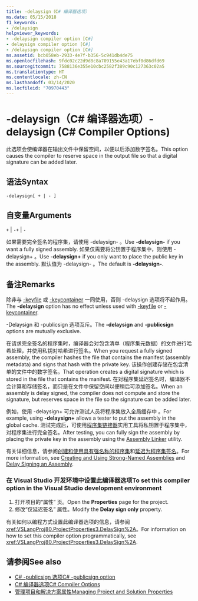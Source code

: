 ```yaml
---
title: -delaysign（C# 编译器选项）
ms.date: 05/15/2018
f1_keywords:
- /delaysign
helpviewer_keywords:
- -delaysign compiler option [C#]
- delaysign compiler option [C#]
- /delaysign compiler option [C#]
ms.assetid: bcb058eb-2933-4e7f-b356-5c941db4de75
ms.openlocfilehash: 9fdc02c22d9d8c8a709155e43a17ebf0d86dfd69
ms.sourcegitcommit: 7588136e355e10cbc2582f389c90c127363c02a5
ms.translationtype: HT
ms.contentlocale: zh-CN
ms.lasthandoff: 03/14/2020
ms.locfileid: "70970443"
---
```

# <a name="-delaysign-c-compiler-options"></a><span data-ttu-id="d7cff-102">-delaysign（C# 编译器选项）</span><span class="sxs-lookup"><span data-stu-id="d7cff-102">-delaysign (C# Compiler Options)</span></span>

<span data-ttu-id="d7cff-103">此选项会使编译器在输出文件中保留空间，以便以后添加数字签名。</span><span class="sxs-lookup"><span data-stu-id="d7cff-103">This option causes the compiler to reserve space in the output file so that a digital signature can be added later.</span></span>

## <a name="syntax"></a><span data-ttu-id="d7cff-104">语法</span><span class="sxs-lookup"><span data-stu-id="d7cff-104">Syntax</span></span>

```console
-delaysign[ + | - ]
```

## <a name="arguments"></a><span data-ttu-id="d7cff-105">自变量</span><span class="sxs-lookup"><span data-stu-id="d7cff-105">Arguments</span></span>

<span data-ttu-id="d7cff-106">`+` &#124; `-`</span><span class="sxs-lookup"><span data-stu-id="d7cff-106">`+` &#124; `-`</span></span>

<span data-ttu-id="d7cff-107">如果需要完全签名的程序集，请使用 -delaysign-  。</span><span class="sxs-lookup"><span data-stu-id="d7cff-107">Use **-delaysign-** if you want a fully signed assembly.</span></span> <span data-ttu-id="d7cff-108">如果仅需要将公钥置于程序集中，则使用 -delaysign+  。</span><span class="sxs-lookup"><span data-stu-id="d7cff-108">Use **-delaysign+** if you only want to place the public key in the assembly.</span></span> <span data-ttu-id="d7cff-109">默认值为 -delaysign-  。</span><span class="sxs-lookup"><span data-stu-id="d7cff-109">The default is **-delaysign-**.</span></span>

## <a name="remarks"></a><span data-ttu-id="d7cff-110">备注</span><span class="sxs-lookup"><span data-stu-id="d7cff-110">Remarks</span></span>

<span data-ttu-id="d7cff-111">除非与 [-keyfile](./keyfile-compiler-option.md) 或 [-keycontainer](./keycontainer-compiler-option.md) 一同使用，否则 -delaysign 选项将不起作用。</span><span class="sxs-lookup"><span data-stu-id="d7cff-111">The **-delaysign** option has no effect unless used with [-keyfile](./keyfile-compiler-option.md) or [-keycontainer](./keycontainer-compiler-option.md).</span></span>

<span data-ttu-id="d7cff-112"> -Delaysign 和 -publicsign  选项互斥。</span><span class="sxs-lookup"><span data-stu-id="d7cff-112">The **-delaysign** and **-publicsign** options are mutually exclusive.</span></span>

<span data-ttu-id="d7cff-113">在请求完全签名的程序集时，编译器会对包含清单（程序集元数据）的文件进行哈希处理，并使用私钥对哈希进行签名。</span><span class="sxs-lookup"><span data-stu-id="d7cff-113">When you request a fully signed assembly, the compiler hashes the file that contains the manifest (assembly metadata) and signs that hash with the private key.</span></span> <span data-ttu-id="d7cff-114">该操作创建存储在包含清单的文件中的数字签名。</span><span class="sxs-lookup"><span data-stu-id="d7cff-114">That operation creates a digital signature which is stored in the file that contains the manifest.</span></span> <span data-ttu-id="d7cff-115">在对程序集延迟签名时，编译器不会计算和存储签名，而只是在文件中保留空间以便稍后可添加签名。</span><span class="sxs-lookup"><span data-stu-id="d7cff-115">When an assembly is delay signed, the compiler does not compute and store the signature, but reserves space in the file so the signature can be added later.</span></span>

<span data-ttu-id="d7cff-116">例如，使用 -delaysign+ 可允许测试人员将程序集放入全局缓存中  。</span><span class="sxs-lookup"><span data-stu-id="d7cff-116">For example, using **-delaysign+** allows a tester to put the assembly in the global cache.</span></span> <span data-ttu-id="d7cff-117">测试完成后，可使用[程序集链接器](../../../framework/tools/al-exe-assembly-linker.md)实用工具将私钥置于程序集中，对程序集进行完全签名。</span><span class="sxs-lookup"><span data-stu-id="d7cff-117">After testing, you can fully sign the assembly by placing the private key in the assembly using the [Assembly Linker](../../../framework/tools/al-exe-assembly-linker.md) utility.</span></span>

<span data-ttu-id="d7cff-118">有关详细信息，请参阅[创建和使用具有强名称的程序集](../../../standard/assembly/create-use-strong-named.md)和[延迟为程序集签名](../../../standard/assembly/delay-sign.md)。</span><span class="sxs-lookup"><span data-stu-id="d7cff-118">For more information, see [Creating and Using Strong-Named Assemblies](../../../standard/assembly/create-use-strong-named.md) and [Delay Signing an Assembly](../../../standard/assembly/delay-sign.md).</span></span>

### <a name="to-set-this-compiler-option-in-the-visual-studio-development-environment"></a><span data-ttu-id="d7cff-119">在 Visual Studio 开发环境中设置此编译器选项</span><span class="sxs-lookup"><span data-stu-id="d7cff-119">To set this compiler option in the Visual Studio development environment</span></span>

1. <span data-ttu-id="d7cff-120">打开项目的“属性”  页。</span><span class="sxs-lookup"><span data-stu-id="d7cff-120">Open the **Properties** page for the project.</span></span>
1. <span data-ttu-id="d7cff-121">修改“仅延迟签名”  属性。</span><span class="sxs-lookup"><span data-stu-id="d7cff-121">Modify the **Delay sign only** property.</span></span>

<span data-ttu-id="d7cff-122">有关如何以编程方式设置此编译器选项的信息，请参阅 <xref:VSLangProj80.ProjectProperties3.DelaySign%2A>。</span><span class="sxs-lookup"><span data-stu-id="d7cff-122">For information on how to set this compiler option programmatically, see <xref:VSLangProj80.ProjectProperties3.DelaySign%2A>.</span></span>

## <a name="see-also"></a><span data-ttu-id="d7cff-123">请参阅</span><span class="sxs-lookup"><span data-stu-id="d7cff-123">See also</span></span>

- [<span data-ttu-id="d7cff-124">C# -publicsign 选项</span><span class="sxs-lookup"><span data-stu-id="d7cff-124">C# -publicsign option</span></span>](publicsign-compiler-option.md)
- [<span data-ttu-id="d7cff-125">C# 编译器选项</span><span class="sxs-lookup"><span data-stu-id="d7cff-125">C# Compiler Options</span></span>](index.md)
- [<span data-ttu-id="d7cff-126">管理项目和解决方案属性</span><span class="sxs-lookup"><span data-stu-id="d7cff-126">Managing Project and Solution Properties</span></span>](/visualstudio/ide/managing-project-and-solution-properties)
